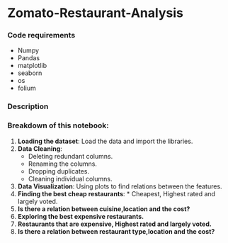 # Zomato-Restaurant-Analysis

### Code requirements

* Numpy
* Pandas
* matplotlib
* seaborn
* os
* folium

### Description



### Breakdown of this notebook:

1. **Loading the dataset**: Load the data and import the libraries.
2. **Data Cleaning**:
      * Deleting redundant columns.
      * Renaming the columns.
      * Dropping duplicates.
      * Cleaning individual columns.
3. **Data Visualization**: Using plots to find relations between the features.
4. **Finding the best cheap restaurants**:
       * Cheapest, Highest rated and largely voted.
5. **Is there a relation between cuisine,location and the cost?**
6. **Exploring the best expensive restaurants.**
7. **Restaurants that are expensive, Highest rated and largely voted.**
8. **Is there a relation between restaurant type,location and the cost?**
